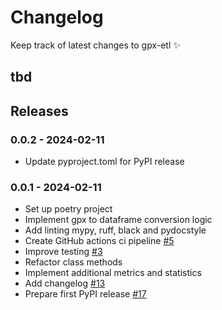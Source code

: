 # Changelog

Keep track of latest changes to gpx-etl ✨

## tbd

## Releases

### 0.0.2 - 2024-02-11
- Update pyproject.toml for PyPI release

### 0.0.1 - 2024-02-11
- Set up poetry project
- Implement gpx to dataframe conversion logic
- Add linting mypy, ruff, black and pydocstyle
- Create GitHub actions ci pipeline [#5](https://github.com/pakdelm/gpx-etl/issues/5)
- Improve testing [#3](https://github.com/pakdelm/gpx-etl/issues/3)
- Refactor class methods
- Implement additional metrics and statistics
- Add changelog [#13](https://github.com/pakdelm/gpx-etl/issues/13)
- Prepare first PyPI release [#17](https://github.com/pakdelm/gpx-etl/issues/17)